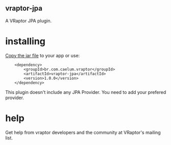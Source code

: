 ## vraptor-jpa

A VRaptor JPA plugin.

# installing

[Copy the jar file](http://repo1.maven.org/maven2/br/com/caelum/vraptor/vraptor-jpa/) to your app or use:

		<dependency>
			<groupId>br.com.caelum.vraptor</groupId>
			<artifactId>vraptor-jpa</artifactId>
			<version>1.0.0</version>
		</dependency>

This plugin doesn't include any JPA Provider. You need to add your prefered provider.

# help

Get help from vraptor developers and the community at VRaptor's mailing list.
